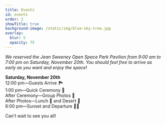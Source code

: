 ```yaml
---
title: Events
id: events
order: 2
showTitle: true
background-image: /static/img/blue-sky-tree.jpg
overlay:
  blur: 5
  opacity: 75
---
```

*We reserved the Jean Sweeney Open Space Park Pavilion from 9:00 am to 7:00 pm on Saturday, November 20th. You should feel free to arrive as early as you want and enjoy the space!*

**Saturday, November 20th**\
12:00 pm—Guests Arrive 🏞\
1:00 pm—Quick Ceremony 💍\
After Ceremony—Group Photos 📸\
After Photos—Lunch 🥪 and Desert 🧁\
6:00 pm—Sunset and Departure 🌅👋

Can't wait to see you all!